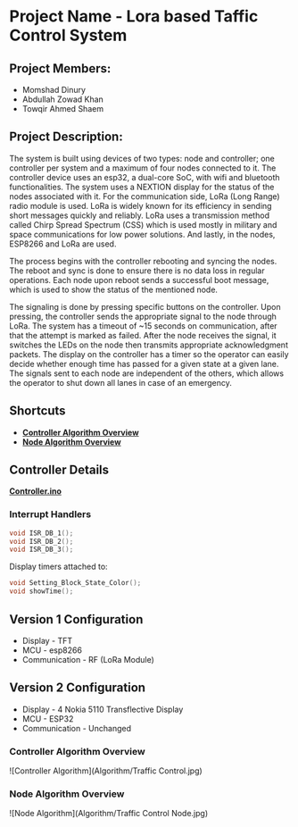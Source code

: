 # Project Name - Lora based Taffic Control System

## Project Members:
* Momshad Dinury
* Abdullah Zowad Khan
* Towqir Ahmed Shaem

## Project Description:
The system is built using devices of two types: node and controller; one controller per system and a maximum of four nodes connected to it. The controller device uses an esp32, a dual-core SoC, with wifi and bluetooth functionalities. The system uses a NEXTION display for the status of the nodes associated with it. For the communication side, LoRa (Long Range) radio module is used. LoRa is widely known for its efficiency in sending short messages quickly and reliably. LoRa uses a transmission method called Chirp Spread Spectrum (CSS) which is used mostly in military and space communications for low power solutions. And lastly, in the nodes, ESP8266 and LoRa are used.

The process begins with the controller rebooting and syncing the nodes. The reboot and sync is done to ensure there is no data loss in regular operations. Each node upon reboot sends a successful boot message, which is used to show the status of the mentioned node.

The signaling is done by pressing specific buttons on the controller. Upon pressing, the controller sends the appropriate signal to the node through LoRa. The system has a timeout of ~15 seconds on communication, after that the attempt is marked as failed. After the node receives the signal, it switches the LEDs on the node then transmits appropriate acknowledgment packets. The display on the controller has a timer so the operator can easily decide whether enough time has passed for a given state at a given lane. The signals sent to each node are independent of the others, which allows the operator to shut down all lanes in case of an emergency.


## Shortcuts
* [**Controller Algorithm Overview**](#controller-algorithm-overview)
* [**Node Algorithm Overview**](#node-algorithm-overview)

## Controller Details

[**Controller.ino**](https://gitlab.com/Momshad/Lora-Traffic-Control-System/blob/Controller-Adjustments-Timers-Displays/Controller/Controller.ino)

### Interrupt Handlers

```cpp
void ISR_DB_1();
void ISR_DB_2();
void ISR_DB_3();
```

Display timers attached to:
```cpp
void Setting_Block_State_Color();
void showTime();
```

## Version 1 Configuration

* Display - TFT
* MCU - esp8266
* Communication - RF (LoRa Module)

## Version 2 Configuration

* Display - 4 Nokia 5110 Transflective Display
* MCU - ESP32
* Communication - Unchanged

### Controller Algorithm Overview
![Controller Algorithm](Algorithm/Traffic Control.jpg)

### Node Algorithm Overview
![Node Algorithm](Algorithm/Traffic Control Node.jpg)    
